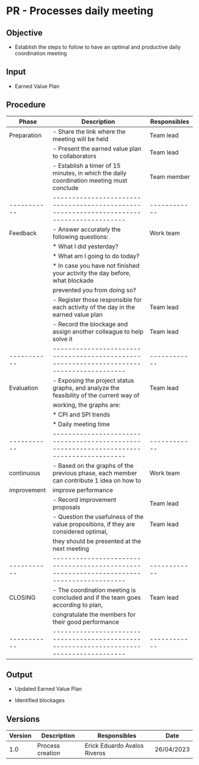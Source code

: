 # PR - Processes daily meeting

## Objective

- Establish the steps to follow to have an optimal and productive daily coordination meeting

## Input

- Earned Value Plan

## Procedure

| Phase       | Description                                                                              | Responsibles | 
| ----------- | ---------------------------------------------------------------------------------------- | ------------ | 
| Preparation | - Share the link where the meeting will be held                                          | Team lead    |
|             | - Present the earned value plan to collaborators                                         | Team lead    |
|             | - Establish a timer of 15 minutes, in which the daily coordination meeting must conclude | Team member  |
| ----------- | ---------------------------------------------------------------------------------------- | ------------ |
| Feedback    | - Answer accurately the following questions:                                             | Work team    |
|             |     * What I did yesterday?                                                              |              |
|             |     * What am I going to do today?                                                       |              |
|             |     * In case you have not finished your activity the day before, what blockade          |              |
|             |       prevented you from doing so?                                                       |              |
|             | - Register those responsible for each activity of the day in the earned value plan       | Team lead    |
|             | - Record the blockage and assign another colleague to help solve it                      | Team lead    |
| ----------- | ---------------------------------------------------------------------------------------- | ------------ |
| Evaluation  | - Exposing the project status graphs, and analyze the feasibility of the current way of  | Team lead    |
|             |   working, the graphs are:                                                               |              |
|             |     * CPI and SPI trends                                                                 |              |
|             |     * Daily meeting time                                                                 |              |
| ----------- | ---------------------------------------------------------------------------------------- | ------------ |
| continuous  | - Based on the graphs of the previous phase, each member can contribute 1 idea on how to | Work team    |
| improvement |   improve performance                                                                    |              |
|             | - Record improvement proposals                                                           | Team lead    |
|             | - Question the usefulness of the value propositions, if they are considered optimal,     | Team lead    | 
|             |   they should be presented at the next meeting                                           |              | 
| ----------- | ---------------------------------------------------------------------------------------- | ------------ |
| CLOSING     | - The coordination meeting is concluded and if the team goes according to plan,          | Team lead    | 
|             |   congratulate the members for their good performance                                    |              | 
| ----------- | ---------------------------------------------------------------------------------------- | ------------ |

## Output

- Updated Earned Value Plan

- Identified blockages 

## Versions

| Version | Description      | Responsibles                 | Date       |
| ------- | ---------------- | ---------------------------- | ---------- |
| 1.0     | Process creation | Erick Eduardo Avalos Riveros | 26/04/2023 |